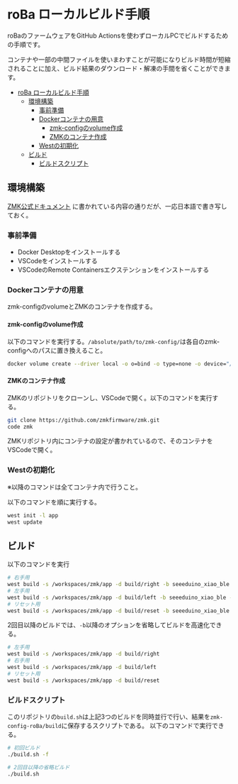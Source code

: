 # roBa ローカルビルド手順
roBaのファームウェアをGitHub Actionsを使わずローカルPCでビルドするための手順です。

コンテナや一部の中間ファイルを使いまわすことが可能になりビルド時間が短縮されることに加え、ビルド結果のダウンロード・解凍の手間を省くことができます。

- [roBa ローカルビルド手順](#roba-ローカルビルド手順)
	- [環境構築](#環境構築)
		- [事前準備](#事前準備)
		- [Dockerコンテナの用意](#dockerコンテナの用意)
			- [zmk-configのvolume作成](#zmk-configのvolume作成)
			- [ZMKのコンテナ作成](#zmkのコンテナ作成)
		- [Westの初期化](#westの初期化)
	- [ビルド](#ビルド)
		- [ビルドスクリプト](#ビルドスクリプト)


## 環境構築
[ZMK公式ドキュメント](https://zmk.dev/docs/development/local-toolchain/setup/container) に書かれている内容の通りだが、一応日本語で書き写しておく。

### 事前準備
- Docker Desktopをインストールする
- VSCodeをインストールする
- VSCodeのRemote Containersエクステンションをインストールする

### Dockerコンテナの用意
zmk-configのvolumeとZMKのコンテナを作成する。

#### zmk-configのvolume作成
以下のコマンドを実行する。`/absolute/path/to/zmk-config/`は各自のzmk-configへのパスに置き換えること。
```sh
docker volume create --driver local -o o=bind -o type=none -o device="/absolute/path/to/zmk-config/" zmk-config
```

#### ZMKのコンテナ作成
ZMKのリポジトリをクローンし、VSCodeで開く。以下のコマンドを実行する。
```sh
git clone https://github.com/zmkfirmware/zmk.git
code zmk
```

ZMKリポジトリ内にコンテナの設定が書かれているので、そのコンテナをVSCodeで開く。

### Westの初期化
※以降のコマンドは全てコンテナ内で行うこと。

以下のコマンドを順に実行する。
```sh
west init -l app
west update
```

## ビルド
以下のコマンドを実行
```sh
# 右手用
west build -s /workspaces/zmk/app -d build/right -b seeeduino_xiao_ble -- -DZMK_CONFIG=/workspaces/zmk-config/config -DSHIELD=roBa_R -DZMK_EXTRA_MODULES=/workspaces/zmk-config
# 左手用
west build -s /workspaces/zmk/app -d build/left -b seeeduino_xiao_ble -- -DZMK_CONFIG=/workspaces/zmk-config/config -DSHIELD=roBa_L -DZMK_EXTRA_MODULES=/workspaces/zmk-config
# リセット用
west build -s /workspaces/zmk/app -d build/reset -b seeeduino_xiao_ble -- -DZMK_CONFIG=/workspaces/zmk-config/config -DSHIELD=settings_reset -DZMK_EXTRA_MODULES=/workspaces/zmk-config
```

2回目以降のビルドでは、`-b`以降のオプションを省略してビルドを高速化できる。
```sh
# 左手用
west build -s /workspaces/zmk/app -d build/right
# 右手用
west build -s /workspaces/zmk/app -d build/left
# リセット用
west build -s /workspaces/zmk/app -d build/reset
```

### ビルドスクリプト
このリポジトリの`build.sh`は上記3つのビルドを同時並行で行い、結果を`zmk-config-roBa/build`に保存するスクリプトである。
以下のコマンドで実行できる。
```sh
# 初回ビルド
./build.sh -f

# 2回目以降の省略ビルド
./build.sh
```